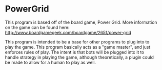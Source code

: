 PowerGrid
=========
This program is based off of the board game, Power Grid. More information on the game can be found here: http://www.boardgamegeek.com/boardgame/2651/power-grid

This program is intended to be a base for other programs to plug into to play the game. This program basically acts as a "game master", and just enforces rules of play. The intent is that bots will be plugged into it to handle strategy in playing the game, although theoretically, a plugin could be made to allow for a human to play as well.